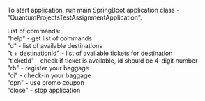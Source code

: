 To start application, run main SpringBoot application class - "QuantumProjectsTestAssignmentApplication".

List of commands:  
"help" - get list of commands  
"d" - list of available destinations  
"t + destinationId" - list of available tickets for destination  
"ticketId" - check if ticket is available, id should be 4-digit number  
"rb" - register your baggage  
"ci" - check-in your baggage  
"cpn" - use promo coupon  
"close" - stop application  
